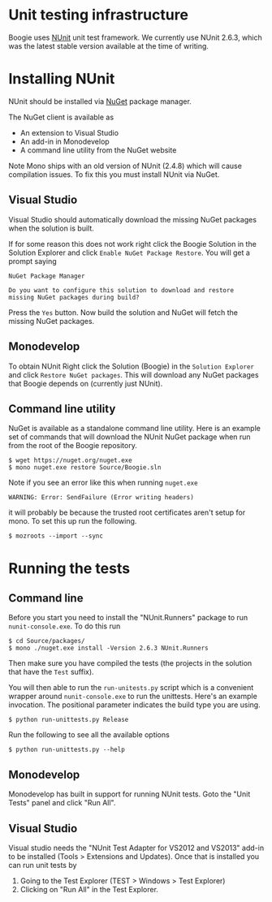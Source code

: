 Unit testing infrastructure
===========================

Boogie uses [NUnit](http://www.nunit.org/) unit test framework.
We currently use NUnit 2.6.3, which was the latest stable
version available at the time of writing.


Installing NUnit
================

NUnit should be installed via [NuGet](https://www.nuget.org/) package manager.

The NuGet client is available as

* An extension to Visual Studio
* An add-in in Monodevelop
* A command line utility from the NuGet website

Note Mono ships with an old version of NUnit (2.4.8) which will cause
compilation issues. To fix this you must install NUnit via NuGet.

Visual Studio
-------------

Visual Studio should automatically download the missing NuGet packages
when the solution is built.

If for some reason this does not work right click the Boogie Solution in the
Solution Explorer and click ``Enable NuGet Package Restore``. You will get a
prompt saying

```
NuGet Package Manager

Do you want to configure this solution to download and restore
missing NuGet packages during build?
```

Press the ``Yes`` button. Now build the solution and NuGet will fetch
the missing NuGet packages.

Monodevelop
-----------

To obtain NUnit Right click the Solution (Boogie) in the ``Solution Explorer``
and click ``Restore NuGet packages``. This will download any NuGet packages that
Boogie depends on (currently just NUnit).

Command line utility
--------------------

NuGet is available as a standalone command line utility. Here is an example set
of commands that will download the NUnit NuGet package when run from the root of
the Boogie repository.

```
$ wget https://nuget.org/nuget.exe
$ mono nuget.exe restore Source/Boogie.sln
```

Note if you see an error like this when running ``nuget.exe``

```
WARNING: Error: SendFailure (Error writing headers)
```

it will probably be because the trusted root certificates aren't setup for mono.
To set this up run the following.

```
$ mozroots --import --sync
```


Running the tests
=================

Command line
------------

Before you start you need to install the "NUnit.Runners" package to run
``nunit-console.exe``. To do this run

```
$ cd Source/packages/
$ mono ./nuget.exe install -Version 2.6.3 NUnit.Runners
```

Then make sure you have compiled the tests (the projects in the solution that
have the ``Test`` suffix).

You will then able to run the ``run-unitests.py`` script which is a convenient
wrapper around ``nunit-console.exe`` to run the unittests. Here's an example
invocation. The positional parameter indicates the build type you are using.

```
$ python run-unittests.py Release
```

Run the following to see all the available options

```
$ python run-unittests.py --help
```

Monodevelop
-----------

Monodevelop has built in support for running NUnit tests. Goto the "Unit Tests"
panel and click "Run All".

Visual Studio
-------------

Visual studio needs the "NUnit Test Adapter for VS2012 and VS2013" add-in to be
installed (Tools > Extensions and Updates).  Once that is installed you can run
unit tests by

1. Going to the Test Explorer (TEST > Windows > Test Explorer)
2. Clicking on "Run All" in the Test Explorer.

